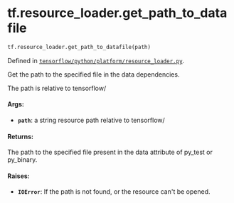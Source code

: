 <div itemscope itemtype="http://developers.google.com/ReferenceObject">
<meta itemprop="name" content="tf.resource_loader.get_path_to_datafile" />
<meta itemprop="path" content="Stable" />
</div>

# tf.resource_loader.get_path_to_datafile

``` python
tf.resource_loader.get_path_to_datafile(path)
```



Defined in [`tensorflow/python/platform/resource_loader.py`](/code/stable/tensorflow/python/platform/resource_loader.py).

Get the path to the specified file in the data dependencies.

The path is relative to tensorflow/

#### Args:

* <b>`path`</b>: a string resource path relative to tensorflow/


#### Returns:

The path to the specified file present in the data attribute of py_test
or py_binary.


#### Raises:

* <b>`IOError`</b>: If the path is not found, or the resource can't be opened.
